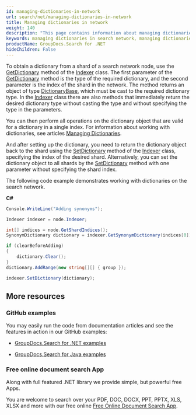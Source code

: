 ```yaml
---
id: managing-dictionaries-in-network
url: search/net/managing-dictionaries-in-network
title: Managing dictionaries in network
weight: 140
description: "This page contains information about managing dictionaries of shards in the search network."
keywords: managing dictionaries in search network, managing dictionaries in distributed index, working with dictionaries in search network, working with dictionaries in distributed index
productName: GroupDocs.Search for .NET
hideChildren: False
---
```

To obtain a dictionary from a shard of a search network node, use the [GetDictionary](https://reference.groupdocs.com/search/net/groupdocs.search.scaling/indexer/getdictionary/) method of the [Indexer](https://reference.groupdocs.com/search/net/groupdocs.search.scaling/indexer/) class. The first parameter of the [GetDictionary](https://reference.groupdocs.com/search/net/groupdocs.search.scaling/indexer/getdictionary/) method is the type of the required dictionary, and the second parameter is the index of the shard in the network. The method returns an object of type [DictionaryBase](https://reference.groupdocs.com/search/net/groupdocs.search.dictionaries/dictionarybase/), which must be cast to the required dictionary type. In the [Indexer](https://reference.groupdocs.com/search/net/groupdocs.search.scaling/indexer/) class there are also methods that immediately return the desired dictionary type without casting the type and without specifying the type in the parameters.

You can then perform all operations on the dictionary object that are valid for a dictionary in a single index. For information about working with dictionaries, see articles [Managing Dictionaries](https://docs.groupdocs.com/search/net/managing-dictionaries/).

And after setting up the dictionary, you need to return the dictionary object back to the shard using the [SetDictionary](https://reference.groupdocs.com/search/net/groupdocs.search.scaling/indexer/setdictionary/) method of the [Indexer](https://reference.groupdocs.com/search/net/groupdocs.search.scaling/indexer/) class, specifying the index of the desired shard. Alternatively, you can set the dictionary object to all shards by the [SetDictionary](https://reference.groupdocs.com/search/net/groupdocs.search.scaling/indexer/setdictionary/) method with one parameter without specifying the shard index.

The following code example demonstrates working with dictionaries on the search network.

**C#**

```csharp
Console.WriteLine("Adding synonyms");

Indexer indexer = node.Indexer;

int[] indices = node.GetShardIndices();
SynonymDictionary dictionary = indexer.GetSynonymDictionary(indices[0]);

if (clearBeforeAdding)
{
    dictionary.Clear();
}
dictionary.AddRange(new string[][] { group });

indexer.SetDictionary(dictionary);
```

## More resources

### GitHub examples

You may easily run the code from documentation articles and see the features in action in our GitHub examples:

*   [GroupDocs.Search for .NET examples](https://github.com/groupdocs-search/GroupDocs.Search-for-.NET)

*   [GroupDocs.Search for Java examples](https://github.com/groupdocs-search/GroupDocs.Search-for-Java)


### Free online document search App

Along with full featured .NET library we provide simple, but powerful free Apps.

You are welcome to search over your PDF, DOC, DOCX, PPT, PPTX, XLS, XLSX and more with our free online [Free Online Document Search App](https://products.groupdocs.app/search).
